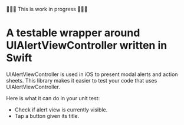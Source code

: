 🚧🚧🚧 This is work in progress 🚧🚧🚧

# A testable wrapper around UIAlertViewController written in Swift

UIAlertViewController is used in iOS to present modal alerts and action sheets. This library makes it easier to test your code that uses UIAlertViewController.

Here is what it can do in your unit test:

* Check if alert view is currently visible.
* Tap a button given its title.


